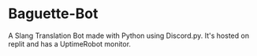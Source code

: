 # Baguette-Bot
A Slang Translation Bot made with Python using Discord.py. It's hosted on replit and has a UptimeRobot monitor.
